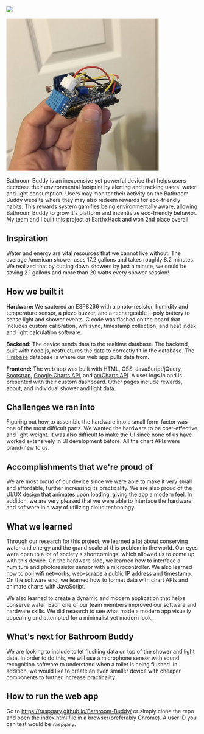 ![](pics/bblogotrans.png)

![](pics/hardware-resized.jpeg)

Bathroom Buddy is an inexpensive yet powerful device that helps users decrease their environmental footprint by alerting and tracking users' water and light consumption. Users may monitor their activity on the Bathroom Buddy website where they may also redeem rewards for eco-friendly habits. This rewards system gamifies being environmentally aware, allowing Bathroom Buddy to grow it's platform and incentivize eco-friendly behavior. My team and I built this project at EarthxHack and won 2nd place overall.

## Inspiration
Water and energy are vital resources that we cannot live without. The average American shower uses 17.2 gallons and takes roughly 8.2 minutes. We realized that by cutting down showers by just a minute, we could be saving 2.1 gallons and more than 20 watts every shower session!

## How we built it
**Hardware:** We sautered an ESP8266 with a photo-resistor, humidity and temperature sensor, a piezo buzzer, and a rechargeable li-poly battery to sense light and shower events. C code was flashed on the board that includes custom calibration, wifi sync, timestamp collection, and heat index and light calculation software.

**Backend:** The device sends data to the realtime database. The backend, built with node.js, restructures the data to correctly fit in the database. The [Firebase](https://firebase.google.com/) database is where our web app pulls data from. 

**Frontend:** The web app was built with HTML, CSS, JavaScript/jQuery, [Bootstrap](https://getbootstrap.com/), [Google Charts API](https://developers.google.com/chart), and [amCharts API](https://www.amcharts.com/). A user logs in and is presented with their custom dashboard. Other pages include rewards, about, and individual shower and light data.

## Challenges we ran into
Figuring out how to assemble the hardware into a small form-factor was one of the most difficult parts. We wanted the hardware to be cost-effective and light-weight. It was also difficult to make the UI since none of us have worked extensively in UI development before. All the chart APIs were brand-new to us.

## Accomplishments that we're proud of
We are most proud of our device since we were able to make it very small and affordable, further increasing its practicality. We are also proud of the UI/UX design that animates upon loading, giving the app a modern feel. In addition, we are very pleased that we were able to interface the hardware and software in a way of utilizing cloud technology.

## What we learned
Through our research for this project, we learned a lot about conserving water and energy and the grand scale of this problem in the world. Our eyes were open to a lot of society's shortcomings, which allowed us to come up with this device. On the hardware side, we learned how to interface a humiture and photoresistor sensor with a microcontroller. We also learned how to poll wifi networks, web-scrape a public IP address and timestamp. On the software end, we learned how to format data with chart APIs and animate charts with JavaScript.

We also learned to create a dynamic and modern application that helps conserve water. Each one of our team members improved our software and hardware skills. We did research to see what made a modern app visually appealing and attempted for a minimalist yet modern look.

## What's next for Bathroom Buddy
We are looking to include toilet flushing data on top of the shower and light data. In order to do this, we will use a microphone sensor with sound recognition software to understand when a toilet is being flushed. In addition, we would like to create an even smaller device with cheaper components to further increase practicality.

## How to run the web app
Go to https://raspgary.github.io/Bathroom-Buddy/ or simply clone the repo and open the index.html file in a browser(preferably Chrome). A user ID you can test would be `raspgary`.
